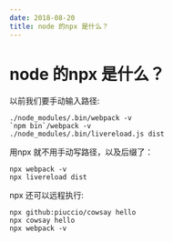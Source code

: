 ```yaml
---
date: 2018-08-20
title: node 的npx 是什么？
---
```

# node 的npx 是什么？
以前我们要手动输入路径:

    ./node_modules/.bin/webpack -v
    `npm bin`/webpack -v
    ./node_modules/.bin/livereload.js dist

用npx 就不用手动写路径，以及后缀了：

    npx webpack -v
    npx livereload dist

npx 还可以远程执行:

    npx github:piuccio/cowsay hello
    npx cowsay hello
    npx webpack -v